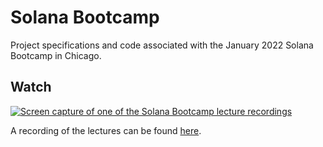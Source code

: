 # Solana Bootcamp

Project specifications and code associated with the January 2022 Solana Bootcamp in Chicago.

## Watch

[![Screen capture of one of the Solana Bootcamp lecture recordings](https://user-images.githubusercontent.com/13243/188286409-f4148ad2-d0ef-4686-b879-8c95420604ee.png)](https://www.youtube.com/playlist?list=PLilwLeBwGuK7Z2dXft_pmLZ675fuPgkA0)


A recording of the lectures can be found [here](https://www.youtube.com/playlist?list=PLilwLeBwGuK7Z2dXft_pmLZ675fuPgkA0).